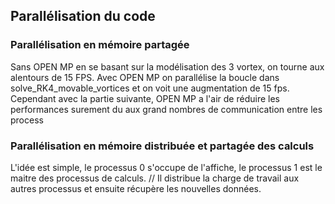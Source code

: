 ## Parallélisation du code

### Parallélisation en mémoire partagée

Sans OPEN MP en se basant sur la modélisation des 3 vortex, on tourne aux alentours de 15 FPS.
Avec OPEN MP on parallélise la boucle dans solve_RK4_movable_vortices et on voit une augmentation de 15 fps. 
Cependant avec la partie suivante, OPEN MP a l'air de réduire les performances surement du aux grand nombres de communication 
entre les process

### Parallélisation en mémoire distribuée et partagée des calculs

L'idée est simple, le processus 0 s'occupe de l'affiche, le processus 1 est le maitre des processus de calculs. //
Il distribue la charge de travail aux autres processus et ensuite récupère les nouvelles données.
